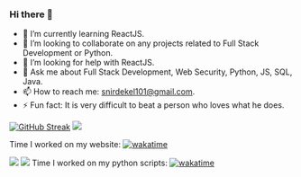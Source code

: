 ### Hi there 👋
<!--
**Snir-Dekel/Snir-Dekel** is a ✨ _special_ ✨ repository because its `README.md` (this file) appears on your GitHub profile.

Here are some ideas to get you started:
-->
<!-- - 🔭 I’m currently working on ... -->
- 🌱 I’m currently learning ReactJS.
- 👯 I’m looking to collaborate on any projects related to Full Stack Development or Python.
- 🤔 I’m looking for help with ReactJS.
- 💬 Ask me about Full Stack Development, Web Security, Python, JS, SQL, Java.
- 📫 How to reach me: snirdekel101@gmail.com.
- ⚡ Fun fact: It is very difficult to beat a person who loves what he does.

[![GitHub Streak](https://github-readme-streak-stats.herokuapp.com/?user=Snir-Dekel&theme=algolia)](https://git.io/streak-stats)
![](https://github-readme-stats.vercel.app/api?username=Snir-Dekel&show_icons=true&theme=algolia )

Time I worked on my website: [![wakatime](https://wakatime.com/badge/github/Snir-Dekel/Snir-Dekel.svg)](https://wakatime.com/badge/github/Snir-Dekel/Snir-Dekel)

![](https://wakatime.com/share/@Snir_Dekel/23ace0e7-145f-4515-a2bc-10684ba2cbdc.svg)
![](https://wakatime.com/share/@Snir_Dekel/7dfb559b-3b02-42cb-8e8f-87736e5ea4f0.svg)
Time I worked on my python scripts: [![wakatime](https://wakatime.com/badge/github/Snir-Dekel/automatic-whatsapp-messages-sender.svg)](https://wakatime.com/badge/github/Snir-Dekel/automatic-whatsapp-messages-sender)

